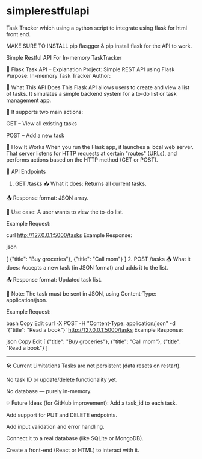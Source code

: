 # simplerestfulapi
Task Tracker which using a python script to integrate using flask for html front end.

MAKE SURE TO INSTALL pip flasgger & pip install flask for the API to work.

Simple Restful API For In-memory TaskTracker

📘 Flask Task API – Explanation
Project: Simple REST API using Flask
Purpose: In-memory Task Tracker
Author: 

🔧 What This API Does
This Flask API allows users to create and view a list of tasks. It simulates a simple backend system for a to-do list or task management app.

🧠 It supports two main actions:

GET – View all existing tasks

POST – Add a new task


🔁 How It Works
When you run the Flask app, it launches a local web server. That server listens for HTTP requests at certain "routes" (URLs), and performs actions based on the HTTP method (GET or POST).

🔌 API Endpoints
1. GET /tasks
📥 What it does: Returns all current tasks.

📤 Response format: JSON array.

🧠 Use case: A user wants to view the to-do list.

Example Request:


curl http://127.0.0.1:5000/tasks
Example Response:

json

[
  {"title": "Buy groceries"},
  {"title": "Call mom"}
]
2. POST /tasks
📥 What it does: Accepts a new task (in JSON format) and adds it to the list.

📤 Response format: Updated task list.

🚨 Note: The task must be sent in JSON, using Content-Type: application/json.

Example Request:

bash
Copy
Edit
curl -X POST -H "Content-Type: application/json" -d '{"title": "Read a book"}' http://127.0.0.1:5000/tasks
Example Response:

json
Copy
Edit
[
  {"title": "Buy groceries"},
  {"title": "Call mom"},
  {"title": "Read a book"}
]

------------------------------------------------------------------

🛠️ Current Limitations
Tasks are not persistent (data resets on restart).

No task ID or update/delete functionality yet.

No database — purely in-memory.



💡 Future Ideas (for GitHub improvement):
Add a task_id to each task.

Add support for PUT and DELETE endpoints.

Add input validation and error handling.

Connect it to a real database (like SQLite or MongoDB).

Create a front-end (React or HTML) to interact with it.




